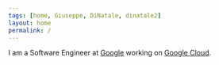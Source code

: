 ```yaml
---
tags: [home, Giuseppe, DiNatale, dinatale2]
layout: home
permalink: /
---
```


I am a Software Engineer at
[Google](https://www.google.com) working on
[Google Cloud](https://cloud.google.com/).
